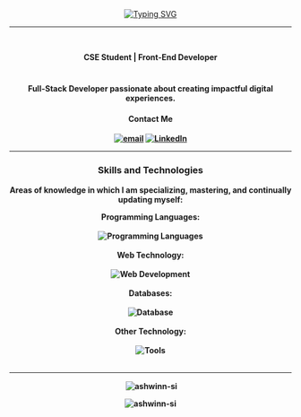 

<div align="center">
<a href="https://git.io/typing-svg"><img src="https://readme-typing-svg.herokuapp.com?font=Jersey+15&size=31&pause=1000&color=2ECC71&center=true&vCenter=true&width=500&lines=Hi+Guys+!!;Explore+the+code+that+shapes+my+journey" alt="Typing SVG" /></a>
</div>

---



<div align= "center">
  <br>

 <strong> **CSE Student | Front-End Developer** <strong>
  

#

<p> Full-Stack Developer passionate about creating impactful digital experiences. 
</p>


<h4> <strong>  Contact Me </strong> </h4>
   <p align="center">
      <a href="mailto:siashwin2005@gmail.com">
         <img alt="email" title="Entre em contato" src="https://img.shields.io/badge/Gmail-333333?style=for-the-badge&logo=gmail&logoColor=red"/></a>
	<a href="https://www.linkedin.com/in/ashwinsi/">
         <img alt="LinkedIn" title="LinkedIn" src="https://img.shields.io/badge/LinkedIn-0077B5?style=for-the-badge&logo=linkedin&logoColor=white"/></a>

   </p>
</div>

---
<div align= "Center">
 <h3> <strong> Skills and Technologies</strong> </h3>

Areas of knowledge in which I am specializing, mastering, and continually updating myself:

Programming Languages: 
<br><br>
   <img alt="Programming Languages" src = "https://skillicons.dev/icons?i=java,python"/>
<br><br>
 Web Technology: 
<br><br>
   <img alt="Web Development" src = "https://skillicons.dev/icons?i=html,css,js,node,react,express"/>
<br><br>
 Databases: 
<br><br>
<img alt="Database" src = "https://skillicons.dev/icons?i=mysql,mongo,sqlite"/>
<br><br>
 Other Technology: 
<br><br>
<img alt="Tools" src = "https://skillicons.dev/icons?i=linux,git,github,webstorm,docker"/>
<br><br>



---



<p>&nbsp;<img align="center" src="https://github-readme-stats.vercel.app/api?username=ashwinn-si&show_icons=true&locale=en" alt="ashwinn-si" /></p>

<p><img align="center" src="https://github-readme-streak-stats.herokuapp.com/?user=ashwinn-si&" alt="ashwinn-si" /></p>

</div>

<br>
<br>

 

 
